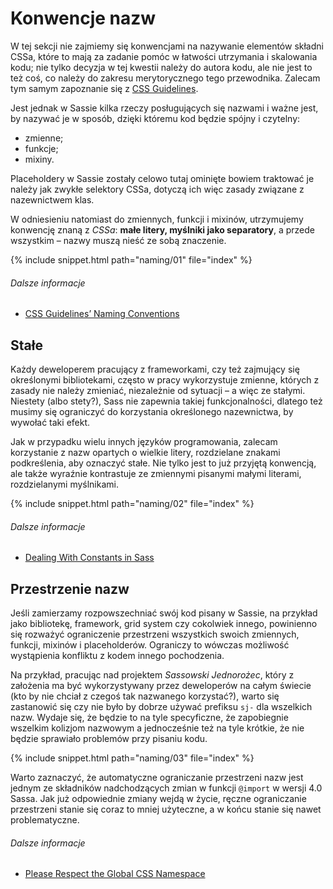 
# Konwencje nazw

W tej sekcji nie zajmiemy się konwencjami na nazywanie elementów składni CSSa, które to mają za zadanie pomóc w łatwości utrzymania i skalowania kodu; nie tylko decyzja w tej kwestii należy do autora kodu, ale nie jest to też coś, co należy do zakresu merytorycznego tego przewodnika. Zalecam tym samym zapoznanie się z [CSS Guidelines](http://cssguidelin.es/#naming-conventions).

Jest jednak w Sassie kilka rzeczy posługujących się nazwami i ważne jest, by nazywać je w sposób, dzięki któremu kod będzie spójny i czytelny:

* zmienne;
* funkcje;
* mixiny.

Placeholdery w Sassie zostały celowo tutaj ominięte bowiem traktować je należy jak zwykłe selektory CSSa, dotyczą ich więc zasady związane z nazewnictwem klas.

W odniesieniu natomiast do zmiennych, funkcji i mixinów, utrzymujemy konwencję znaną z *CSSa*: **małe litery, myślniki jako separatory**, a przede wszystkim – nazwy muszą nieść ze sobą znaczenie.

{% include snippet.html path="naming/01" file="index" %}

###### Dalsze informacje

* [CSS Guidelines’ Naming Conventions](http://cssguidelin.es/#naming-conventions)

## Stałe

Każdy deweloperem pracujący z frameworkami, czy też zajmujący się określonymi bibliotekami, często w pracy wykorzystuje zmienne, których z zasady nie należy zmieniać, niezależnie od sytuacji – a więc ze stałymi. Niestety (albo stety?), Sass nie zapewnia takiej funkcjonalności, dlatego też musimy się ograniczyć do korzystania określonego nazewnictwa, by wywołać taki efekt.

Jak w przypadku wielu innych języków programowania, zalecam korzystanie z nazw opartych o wielkie litery, rozdzielane znakami podkreślenia, aby oznaczyć stałe. Nie tylko jest to już przyjętą konwencją, ale także wyraźnie kontrastuje ze zmiennymi pisanymi małymi literami, rozdzielanymi myślnikami.

{% include snippet.html path="naming/02" file="index" %}

###### Dalsze informacje

* [Dealing With Constants in Sass](http://www.sitepoint.com/dealing-constants-sass/)

## Przestrzenie nazw

Jeśli zamierzamy rozpowszechniać swój kod pisany w Sassie, na przykład jako bibliotekę, framework, grid system czy cokolwiek innego, powinienno się rozważyć ograniczenie przestrzeni wszystkich swoich zmiennych, funkcji, mixinów i placeholderów. Ograniczy to wówczas możliwość wystąpienia konfliktu z kodem innego pochodzenia.

Na przykład, pracując nad projektem *Sassowski Jednorożec*, który z założenia ma być wykorzystywany przez deweloperów na całym świecie (kto by nie chciał z czegoś tak nazwanego korzystać?), warto się zastanowić się czy nie było by dobrze używać prefiksu `sj-` dla wszelkich nazw. Wydaje się, że będzie to na tyle specyficzne, że zapobiegnie wszelkim kolizjom nazwowym a jednocześnie też na tyle krótkie, że nie będzie sprawiało problemów przy pisaniu kodu.

{% include snippet.html path="naming/03" file="index" %}

<div class="note">
  <p>Warto zaznaczyć, że automatyczne ograniczanie przestrzeni nazw jest jednym ze składników nadchodzących zmian w funkcji <code>@import</code> w wersji 4.0 Sassa. Jak już odpowiednie zmiany wejdą w życie, ręczne ograniczanie przestrzeni stanie się coraz to mniej użyteczne, a w końcu stanie się nawet problematyczne.</p>
</div>

###### Dalsze informacje

* [Please Respect the Global CSS Namespace](http://blog.kaelig.fr/post/44554267597/please-respect-the-global-css-namespace)
